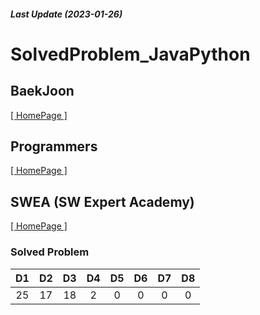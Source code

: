 ##### Last Update (2023-01-26)

# SolvedProblem_JavaPython

## BaekJoon
<a href = "https://www.acmicpc.net/"> [ HomePage ] </a>


## Programmers
<a href = "https://programmers.co.kr/?utm_source=google&utm_medium=cpc&utm_campaign=brand_prgms_pc&gclid=Cj0KCQiAw8OeBhCeARIsAGxWtUyIohP4MNShzOqMw2Jjrs_2US8ph7JdeK2FLC3z_ZxoW9sdedNClecaAnUfEALw_wcB"> [ HomePage ] </a>


## SWEA (SW Expert Academy)
<a href = "https://swexpertacademy.com/main/main.do"> [ HomePage ] </a>

### Solved Problem
| D1 | D2 | D3 | D4 | D5 | D6 | D7 | D8 |
|:--:|:--:|:--:|:--:|:--:|:--:|:--:|:--:|
| 25 | 17 | 18 | 2 | 0 | 0 | 0 | 0 |

